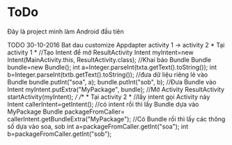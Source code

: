 # ToDo
Đây là project mình làm Android đầu tiên

TODO
30-10-2016 Bat dau customize Appdapter
         activity 1 -> activity 2
         * Tại activity 1
         * //Tạo Intent để mở ResultActivity
         Intent myIntent=new Intent(MainActivity.this, ResultActivity.class);
         //Khai báo Bundle
         Bundle bundle=new Bundle();
         int a=Integer.parseInt(txta.getText().toString());
         int b=Integer.parseInt(txtb.getText().toString());
         //đưa dữ liệu riêng lẻ vào Bundle
         bundle.putInt("soa", a);
         bundle.putInt("sob", b);
         //Đưa Bundle vào Intent
         myIntent.putExtra("MyPackage", bundle);
         //Mở Activity ResultActivity
         startActivity(myIntent);
         */
        /**
         * Tại activity 2
         * //lấy intent gọi Activity này
         Intent callerIntent=getIntent();
         //có intent rồi thì lấy Bundle dựa vào MyPackage
         Bundle packageFromCaller=
         callerIntent.getBundleExtra("MyPackage");
         //Có Bundle rồi thì lấy các thông số dựa vào soa, sob
         int a=packageFromCaller.getInt("soa");
         int b=packageFromCaller.getInt("sob"); 